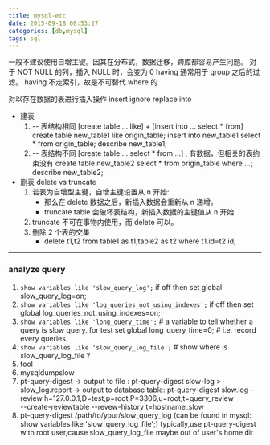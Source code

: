 ```yaml
---
title: mysql-etc
date: 2015-09-18 08:53:27
categories: [db,mysql]
tags: sql
---
```


一般不建议使用自增主键。因其在分布式，数据迁移，跨库都容易产生问题。
对于 NOT NULL 的列，插入 NULL 时，会变为 0
having 通常用于 group 之后的过滤。
having 不走索引，故是不可替代 where 的

对以存在数据的表进行插入操作
insert ignore
replace into

- 建表
    1.  -- 表结构相同  [create table ... like] + [insert into ... select * from] 
        create table new_table1 like origin_table;
        insert into new_table1 select * from origin_table;
        describe new_table1;
    2. -- 表结构不同 	[create table ... select * from ...] , 有数据，但相关的表约束没有
        create table new_table2 select * from origin_table where ...;
        describe new_table2;
- 删表 delete vs truncate
    1. 若表为自增型主键，自增主键设置从 n 开始:
        - 那么在 delete 数据之后，新插入数据会重新从 n 递增。
        - truncate table 会破坏表结构，新插入数据的主键值从 n 开始
    2. truncate 不可在事物内使用，而 delete 可以。
    3. 删除 2 个表的交集
        - delete t1,t2 from table1 as t1,table2 as t2 where t1.id=t2.id;

---
### analyze query        

1. `show variables like 'slow_query_log';`
  if off then 
    set global slow_query_log=on;
2. `show variables like 'log_queries_not_using_indexes';`
  if off then 
    set global log_queries_not_using_indexes=on;
3. `show variables like 'long_query_time';`   # a variable to tell whether a query is slow query.
  for test 
    set global long_query_time=0; # i.e. record every queries.
4. `show variables like 'slow_query_log_file';` # show where is slow_query_log_file ?
5. tool
  1. mysqldumpslow
  2. pt-query-digest
     -> output to file : pt-query-digest slow-log > slow_log.report
     -> output to database table:
        pt-query-digest slow.log -review h=127.0.0.1,D=test,p=root,P=3306,u=root,t=query_review \
        --create-reviewtable --revew-history t=hostname_slow
6. pt-query-digest /path/to/your/slow_query_log  (can be found in mysql: show variables like 'slow_query_log_file';)
	typically,use pt-query-digest with root user,cause slow_query_log_file maybe out of user's home dir
